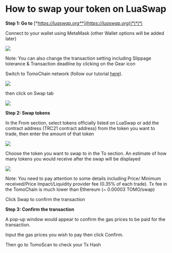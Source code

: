 # How to swap your token on LuaSwap

**Step 1: Go to** [**https://luaswap.org**](https://luaswap.org)\*\*\*\*

Connect to your wallet using MetaMask \(other Wallet options will be added later\)

![](https://lh6.googleusercontent.com/mq9gYefoJ4Wn5-8orORZWb5Td6bsjuiHO-qe0i1-NQbUOMN_Dh71_YheJ8P8WjsCWlJF-FdoxXoh8CjChGsYjTv2guFN4tOa8SlJ6sDS1ZsdgVTltLvBlQ_-QgEeQAYFnMDioqln)

Note: You can also change the transaction setting including Slippage tolerance & Transaction deadline by clicking on the Gear icon

Switch to TomoChain network \(follow our tutorial [here](https://docs.tomochain.com/general/how-to-connect-to-tomochain-network/metamask)\). 

![](https://lh4.googleusercontent.com/Bs_sL0wVoURaDQvBu4TdwI-zC6DtqlGmmjn-O_GvNmIBSyZiou7BkCwFTNeGSCLQTB8nu77eYsG7drlR1YksRWMom7-1qgggrdfrohz66zp9skrhQPrd7eTx06-ZHZIz_zlUk6uJ)

then click on Swap tab

![](https://lh4.googleusercontent.com/drrAq0Zs3hzQfs4dL4JUkU3LGCxui_js_5w3664SlnCs4U9L4dEQJF7qyYXp-2svFo50y1_t3xo-FffmLHrGWzU67i7YWu5xVgYBM0crbVdeMUkdn4UlHwsEXnwDHC32T-ZFgpBJ)

**Step 2: Swap tokens**  


In the From section, select tokens officially listed on LuaSwap or add the contract address \(TRC21 contract address\) from the token you want to trade, then enter the amount of that token

![](https://lh4.googleusercontent.com/v2dnkBTo6w9MEYX_4nSdFLt7PzwLYWIL0V6GlnREhVuk0rKPyvOBRNLfbsF8aWS2uCjpZJzZUHGntdb3iUayFZwHhgqfK-9kwuIon_ICMOA3zMIGYSV1qeq5BnXLmOJme0Z9gE9z)

Choose the token you want to swap to in the To section. An estimate of how many tokens you would receive after the swap will be displayed

![](https://lh4.googleusercontent.com/LnxLR756YbguFkKbM5C-qN6WY76e-scjk4nnOYierm5O0Ay8KG1yMac8tdb82rlLO3iyjIUHPcT_Ib3UR1oJGvOfhZeYcMMvbUWHU1DHYkrQP1X5sSsM7-wJi92RTI21avybePWl)

Note: You need to pay attention to some details including Price/ Minimum received/Price Impact/Liquidity provider fee \(0.35% of each trade\). Tx fee in the TomoChain is much lower than Ethereum \(~ 0.00003 TOMO/swap\)

Click Swap to confirm the transaction   


**Step 3: Confirm the transaction**

A pop-up window would appear to confirm the gas prices to be paid for the transaction.

Input the gas prices you wish to pay then click Confirm.

Then go to TomoScan to check your Tx Hash   


